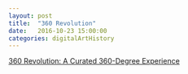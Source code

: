 ```yaml
---
layout: post
title:  "360 Revolution"
date:   2016-10-23 15:00:00
categories: digitalArtHistory
---
```


[360 Revolution: A Curated 360-Degree Experience](http://creative.colorado.edu/~bolles/360revolution/index.html)